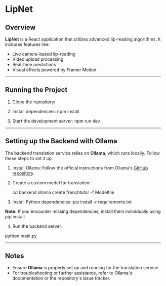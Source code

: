 # LipNet

## Overview

**LipNet** is a React application that utilizes advanced lip-reading algorithms. It includes features like:
- Live camera-based lip-reading
- Video upload processing
- Real-time predictions
- Visual effects powered by Framer Motion

---

## Running the Project

1. Clone the repository:
2. Install dependencies:
npm install

3. Start the development server:
npm run dev


---

## Setting up the Backend with Ollama

The backend translation service relies on **Ollama**, which runs locally. Follow these steps to set it up:

1. Install Ollama:
Follow the official instructions from Ollama's [GitHub repository](https://github.com/ollama/ollama).

2. Create a custom model for translation:

   cd backend ollama create frenchtutor -f Modelfile

3. Install Python dependencies:
pip install -r requirements.txt


**Note:** If you encounter missing dependencies, install them individually using pip install


4. Run the backend server:

python main.py



---

## Notes

- Ensure **Ollama** is properly set up and running for the translation service.
- For troubleshooting or further assistance, refer to Ollama's documentation or the repository's issue tracker.


